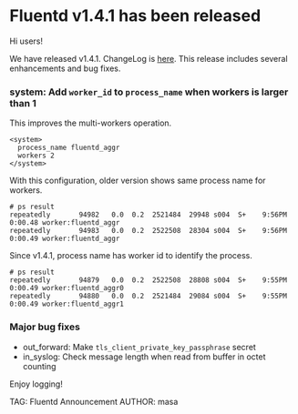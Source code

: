 # Fluentd v1.4.1 has been released

Hi users!

We have released v1.4.1. ChangeLog is [here](https://github.com/fluent/fluentd/blob/master/CHANGELOG.md).
This release includes several enhancements and bug fixes.

### system: Add `worker_id` to `process_name` when workers is larger than 1

This improves the multi-workers operation.

    <system>
      process_name fluentd_aggr
      workers 2
    </system>

With this configuration, older version shows same process name for workers.

    # ps result
    repeatedly       94982   0.0  0.2  2521484  29948 s004  S+    9:56PM   0:00.48 worker:fluentd_aggr  
    repeatedly       94983   0.0  0.2  2522508  28304 s004  S+    9:56PM   0:00.49 worker:fluentd_aggr

Since v1.4.1, process name has worker id to identify the process.

    # ps result
    repeatedly       94879   0.0  0.2  2522508  28808 s004  S+    9:55PM   0:00.49 worker:fluentd_aggr0
    repeatedly       94880   0.0  0.2  2521484  29084 s004  S+    9:55PM   0:00.49 worker:fluentd_aggr1

### Major bug fixes

* out\_forward: Make `tls_client_private_key_passphrase` secret
* in\_syslog: Check message length when read from buffer in octet counting

Enjoy logging!


TAG: Fluentd Announcement
AUTHOR: masa
